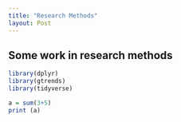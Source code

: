```yaml
---
title: "Research Methods"
layout: Post
---
```


## Some work in research methods

```r
library(dplyr)
library(gtrends)
library(tidyverse)

a = sum(3+5)
print (a)


